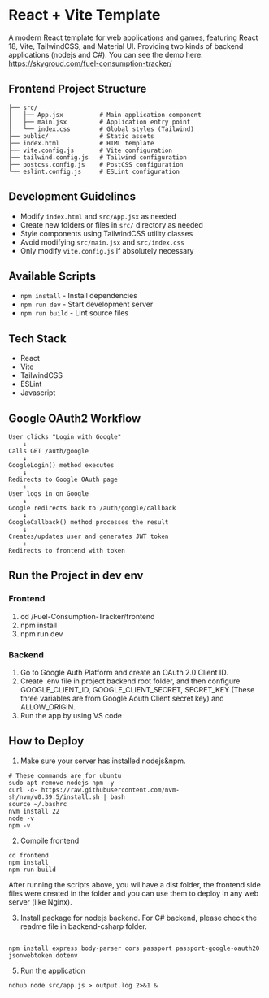 # React + Vite Template

A modern React template for web applications and games, featuring React 18, Vite, TailwindCSS, and Material UI. Providing two kinds of backend applications (nodejs and C#).
You can see the demo here: https://skygroud.com/fuel-consumption-tracker/

## Frontend Project Structure

```
├── src/
│   ├── App.jsx          # Main application component
│   ├── main.jsx         # Application entry point
│   └── index.css        # Global styles (Tailwind)
├── public/              # Static assets
├── index.html           # HTML template
├── vite.config.js       # Vite configuration
├── tailwind.config.js   # Tailwind configuration
├── postcss.config.js    # PostCSS configuration
└── eslint.config.js     # ESLint configuration
```

## Development Guidelines

- Modify `index.html` and `src/App.jsx` as needed
- Create new folders or files in `src/` directory as needed
- Style components using TailwindCSS utility classes
- Avoid modifying `src/main.jsx` and `src/index.css`
- Only modify `vite.config.js` if absolutely necessary

## Available Scripts
- `npm install` - Install dependencies
- `npm run dev` - Start development server
- `npm run build` - Lint source files

## Tech Stack

- React
- Vite
- TailwindCSS
- ESLint
- Javascript

## Google OAuth2 Workflow
```
User clicks "Login with Google" 
    ↓
Calls GET /auth/google
    ↓
GoogleLogin() method executes
    ↓
Redirects to Google OAuth page
    ↓
User logs in on Google
    ↓
Google redirects back to /auth/google/callback
    ↓
GoogleCallback() method processes the result
    ↓
Creates/updates user and generates JWT token
    ↓
Redirects to frontend with token
```

## Run the Project in dev env
### Frontend
1. cd /Fuel-Consumption-Tracker/frontend
2. npm install
3. npm run dev

### Backend
1. Go to Google Auth Platform and  create an OAuth 2.0 Client ID.
2. Create .env file in project backend root folder, and then configure GOOGLE_CLIENT_ID, GOOGLE_CLIENT_SECRET, SECRET_KEY (These three variables are from Google Aouth Client secret key) and ALLOW_ORIGIN.
3. Run the app by using VS code


## How to Deploy
1. Make sure your server has installed nodejs&npm.
```
# These commands are for ubuntu
sudo apt remove nodejs npm -y
curl -o- https://raw.githubusercontent.com/nvm-sh/nvm/v0.39.5/install.sh | bash
source ~/.bashrc
nvm install 22
node -v
npm -v
```
2. Compile frontend
```
cd frontend
npm install
npm run build
```
After running the scripts above, you wil have a dist folder, the frontend side files were created in the folder and you can use them to deploy in any web server (like Nginx).

3. Install package for nodejs backend. For C# backend, please check the readme file in backend-csharp folder.
```

npm install express body-parser cors passport passport-google-oauth20 jsonwebtoken dotenv
```
5. Run the application
```
nohup node src/app.js > output.log 2>&1 &
```
